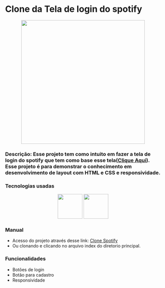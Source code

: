 # Clone da Tela de login do spotify

<div align ='center'>
    <img width ='400px' src='https://logodownload.org/wp-content/uploads/2016/09/spotify-logo-0-1536x1536.png'>
</div>
  
###  <b> Descrição: </b> Esse projeto tem como intuito em fazer a tela de login do spotify que tem como base esse tela(<a href="https://accounts.spotify.com/pt-BR/login">Clique Aqui</a>). Esse projeto é para demonstrar o conhecimento em desenvolvimento de layout com HTML e CSS e responsividade. 

### Tecnologias usadas

<div align ='center' style="display: inline_block">
  <img height="80" width="80" src="https://cdn.jsdelivr.net/gh/devicons/devicon/icons/html5/html5-original-wordmark.svg" />
  <img height="80" width="80" src="https://cdn.jsdelivr.net/gh/devicons/devicon/icons/css3/css3-original-wordmark.svg" />
</div>

### Manual

* Acesso do projeto através desse link: <a href="https://www.projetos.pedroeduardo.com.br/projetos/spotify/">Clone Spotify</a>
* Ou clonando e clicando no arquivo index do diretorio principal.

### Funcionalidades

* Botões de login
* Botão para cadastro 
* Responsividade
